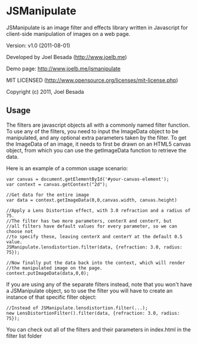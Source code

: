 JSManipulate 
============
JSManipulate is an image filter and effects library written in Javascript for
client-side manipulation of images on a web page.

Version: v1.0 (2011-08-01)

Developed by Joel Besada (http://www.joelb.me)

Demo page: http://www.joelb.me/jsmanipulate

MIT LICENSED (http://www.opensource.org/licenses/mit-license.php)

Copyright (c) 2011, Joel Besada

Usage
------

The filters are javascript objects all with a commonly named filter function.
To use any of the filters, you need to input the ImageData object to be manipulated, and any
optional extra parameters taken by the filter. To get the ImageData of an image, 
it needs to first be drawn on an HTML5 canvas object, from which you can use the
getImageData function to retrieve the data.

Here is an example of a common usage scenario:

	var canvas = document.getElementById('#your-canvas-element');
	var context = canvas.getContext("2d");
	
	//Get data for the entire image
	var data = context.getImageData(0,0,canvas.width, canvas.height) 
	
	//Apply a Lens Distortion effect, with 3.0 refraction and a radius of 75.
	//The filter has two more parameters, centerX and centerY, but
	//all filters have default values for every parameter, so we can choose not
	//to specify these, leaving centerX and centerY at the default 0.5 value.
	JSManipulate.lensdistortion.filter(data, {refraction: 3.0, radius: 75}); 

	//Now finally put the data back into the context, which will render
	//the manipulated image on the page.
	context.putImageData(data,0,0);

If you are using any of the separate filters instead, note that you won't have a JSManipulate
object, so to use the filter you will have to create an instance of that specific filter object:
	
	//Instead of JSManipulate.lensdistortion.filter(...);
	new LensDistortionFilter().filter(data, {refraction: 3.0, radius: 75}); 

You can check out all of the filters and their parameters in index.html in the filter list folder


 
